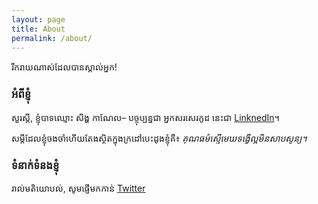 ```yaml
---
layout: page
title: About
permalink: /about/
---
```


រីក​រាយ​ណាស់​ដែល​បាន​ស្គាល់អ្នក!

### អំពីខ្ញុំ

សួរស្ដី,
ខ្ញុំបាទឈ្មោះ សិង្ហ កាណែល– បច្ចុប្បន្នជា អ្នកសរសេរកូដ នេះជា [LinknedIn](https://www.linkedin.com/in/kanel-soeng/)។

សម្ដី​ដែល​ខ្ញុំចងចាំ​ហើយ​តែង​ស្ថិត​ក្នុង​ក្រដៅ​បេះដូង​ខ្ញុំគឺ៖ *គុណធម៌ស្មើមេឃទង្វើល្អមិនសាបសូន្យ។*


### ទំនាក់ទំនងខ្ញុំ
រាល់មតិយោបល់, សូមផ្ញើមក​កាន់ [Twitter](https://twitter.com/soengkanel)
